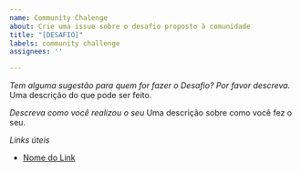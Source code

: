 ```yaml
---
name: Community Chalenge
about: Crie uma issue sobre o desafio proposto à comunidade
title: "[DESAFIO]"
labels: community challenge
assignees: ''

---
```


*Tem alguma sugestão para quem for fazer o Desafio? Por favor descreva.*
Uma descrição do que pode ser feito.

*Descreva como você realizou o seu*
Uma descrição sobre como você fez o seu.

*Links úteis*
- [Nome do Link](URL)

